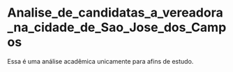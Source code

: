 # Analise_de_candidatas_a_vereadora_na_cidade_de_Sao_Jose_dos_Campos
 Essa é uma análise acadêmica unicamente para afins de estudo.
